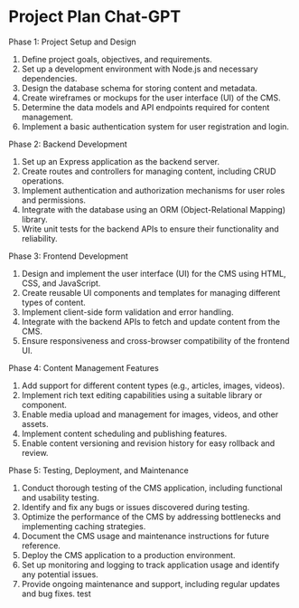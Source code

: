 # Project Plan Chat-GPT

Phase 1: Project Setup and Design
1. Define project goals, objectives, and requirements.
2. Set up a development environment with Node.js and necessary dependencies.
3. Design the database schema for storing content and metadata.
4. Create wireframes or mockups for the user interface (UI) of the CMS.
5. Determine the data models and API endpoints required for content management.
6. Implement a basic authentication system for user registration and login.

Phase 2: Backend Development
1. Set up an Express application as the backend server.
2. Create routes and controllers for managing content, including CRUD operations.
3. Implement authentication and authorization mechanisms for user roles and permissions.
4. Integrate with the database using an ORM (Object-Relational Mapping) library.
5. Write unit tests for the backend APIs to ensure their functionality and reliability.

Phase 3: Frontend Development
1. Design and implement the user interface (UI) for the CMS using HTML, CSS, and JavaScript.
2. Create reusable UI components and templates for managing different types of content.
3. Implement client-side form validation and error handling.
4. Integrate with the backend APIs to fetch and update content from the CMS.
5. Ensure responsiveness and cross-browser compatibility of the frontend UI.

Phase 4: Content Management Features
1. Add support for different content types (e.g., articles, images, videos).
2. Implement rich text editing capabilities using a suitable library or component.
3. Enable media upload and management for images, videos, and other assets.
4. Implement content scheduling and publishing features.
5. Enable content versioning and revision history for easy rollback and review.

Phase 5: Testing, Deployment, and Maintenance
1. Conduct thorough testing of the CMS application, including functional and usability testing.
2. Identify and fix any bugs or issues discovered during testing.
3. Optimize the performance of the CMS by addressing bottlenecks and implementing caching strategies.
4. Document the CMS usage and maintenance instructions for future reference.
5. Deploy the CMS application to a production environment.
6. Set up monitoring and logging to track application usage and identify any potential issues.
7. Provide ongoing maintenance and support, including regular updates and bug fixes. test